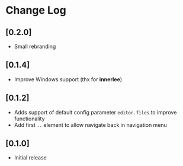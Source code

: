 # Change Log

## [0.2.0]

- Small rebranding

## [0.1.4]

- Improve Windows support (thx for **innerlee**)

## [0.1.2]

- Adds support of default config parameter `editor.files` to improve functionality
- Add first `..` element to allow navigate back in navigation menu

## [0.1.0]

- Initial release

